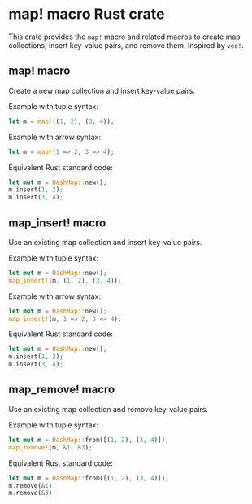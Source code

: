 # map! macro Rust crate

This crate provides the `map!` macro and related macros to create map
collections, insert key-value pairs, and remove them. Inspired by `vec!`.

## map! macro

Create a new map collection and insert key-value pairs.

Example with tuple syntax:

```rust
let m = map!((1, 2), (3, 4));
```

Example with arrow syntax:

```rust
let m = map!(1 => 2, 3 => 4);
```

Equivalent Rust standard code:

```rust
let mut m = HashMap::new();
m.insert(1, 2);
m.insert(3, 4);
```

## map_insert! macro

Use an existing map collection and insert key-value pairs.

Example with tuple syntax:

```rust
let mut m = HashMap::new();
map_insert!(m, (1, 2), (3, 4));
```

Example with arrow syntax:

```rust
let mut m = HashMap::new();
map_insert!(m, 1 => 2, 3 => 4);
```

Equivalent Rust standard code:

```rust
let mut m = HashMap::new();
m.insert(1, 2);
m.insert(3, 4);
```

## map_remove! macro

Use an existing map collection and remove key-value pairs.

Example with tuple syntax:

```rust
let mut m = HashMap::from([(1, 2), (3, 4)]);
map_remove!(m, &1, &3);
```

Equivalent Rust standard code:

```rust
let mut m = HashMap::from([(1, 2), (3, 4)]);
m.remove(&1);
m.remove(&3);
```
